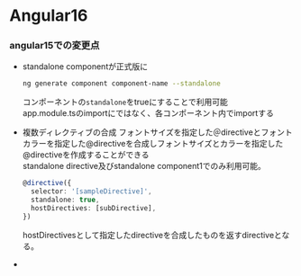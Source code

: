 # Angular16

### angular15での変更点
- standalone componentが正式版に
  ```sh
  ng generate component component-name --standalone
  ```
  コンポーネントの`standalone`をtrueにすることで利用可能<br>
  app.module.tsのimportにではなく、各コンポーネント内でimportする

- 複数ディレクティブの合成
  フォントサイズを指定した＠directiveとフォントカラーを指定した@directiveを合成しフォントサイズとカラーを指定した@directiveを作成することができる<br>
  standalone directive及びstandalone component1でのみ利用可能。<br>
  ```ts
  @directive({
    selector: '[sampleDirective]',
    standalone: true,
    hostDirectives: [subDirective],
  })
  ```
  hostDirectivesとして指定したdirectiveを合成したものを返すdirectiveとなる。

- 

